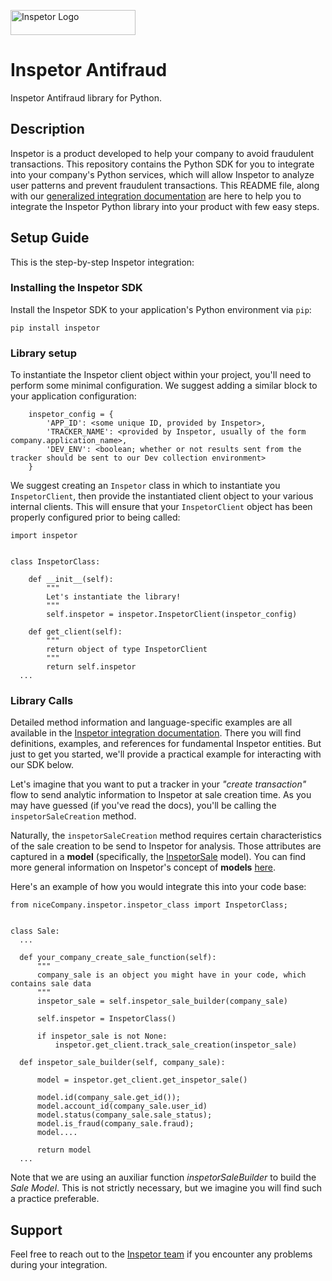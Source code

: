 
<p>
  <img src="https://inspetor-assets.s3-sa-east-1.amazonaws.com/images/inspetor-logo.png" width="200" height="40" alt="Inspetor Logo"> </img>
</p>

# Inspetor Antifraud
Inspetor Antifraud library for Python.

## Description
Inspetor is a product developed to help your company to avoid fraudulent transactions. This repository contains the Python SDK for you to integrate into your company's Python services, which will allow Inspetor to analyze user patterns and prevent fraudulent transactions. This README file, along with our [generalized integration documentation](https://inspetor.github.io/docs-backend) are here to help you to integrate the Inspetor Python library into your product with few easy steps.

## Setup Guide
This is the step-by-step Inspetor integration:

### Installing the Inspetor SDK
Install the Inspetor SDK to your application's Python environment via `pip`:
```
pip install inspetor
```

### Library setup
To instantiate the Inspetor client object within your project, you'll need to perform some minimal configuration. We suggest adding a similar block to your application configuration:
```
    inspetor_config = {
        'APP_ID': <some unique ID, provided by Inspetor>,
        'TRACKER_NAME': <provided by Inspetor, usually of the form company.application_name>,
        'DEV_ENV': <boolean; whether or not results sent from the tracker should be sent to our Dev collection environment>
    }
```

We suggest creating an `Inspetor` class in which to instantiate you `InspetorClient`, then provide the instantiated client object to your various internal clients. This will ensure that your `InspetorClient` object has been properly configured prior to being called:

```
import inspetor


class InspetorClass:

    def __init__(self):
        """
        Let's instantiate the library!
        """
        self.inspetor = inspetor.InspetorClient(inspetor_config)

    def get_client(self):
        """
        return object of type InspetorClient
        """
        return self.inspetor
  ...
```

### Library Calls

Detailed method information and language-specific examples are all available in the [Inspetor integration documentation](https://inspetor.github.io/docs-backend). There you will find definitions, examples, and references for fundamental Inspetor entities. But just to get you started, we'll provide a practical example for interacting with our SDK below.

Let's imagine that you want to put a tracker in your *"create transaction"* flow to send analytic information to Inspetor at sale creation time. As you may have guessed (if you've read the docs), you'll be calling the `inspetorSaleCreation` method.

Naturally, the `inspetorSaleCreation` method requires certain characteristics of the sale creation to be send to Inspetor for analysis. Those attributes are captured in a **model** (specifically, the [InspetorSale](https://inspetor.github.io/docs-backend/#inspetorsale) model). You can find more general information on Inspetor's concept of **models** [here](https://inspetor.github.io/docs-backend/#models).

Here's an example of how you would integrate this into your code base:

```
from niceCompany.inspetor.inspetor_class import InspetorClass;


class Sale:
  ...

  def your_company_create_sale_function(self):
      """
      company_sale is an object you might have in your code, which contains sale data
      """
      inspetor_sale = self.inspetor_sale_builder(company_sale)

      self.inspetor = InspetorClass()

      if inspetor_sale is not None:
          inspetor.get_client.track_sale_creation(inspetor_sale)

  def inspetor_sale_builder(self, company_sale):

      model = inspetor.get_client.get_inspetor_sale()

      model.id(company_sale.get_id());
      model.account_id(company_sale.user_id)
      model.status(company_sale.sale_status);
      model.is_fraud(company_sale.fraud);
      model....

      return model
  ...
```
Note that we are using an auxiliar function *inspetorSaleBuilder* to build the *Sale Model*. This is not strictly necessary, but we imagine you will find such a practice preferable.

## Support

Feel free to reach out to the [Inspetor team](support@useinspetor.com) if you encounter any problems during your integration.